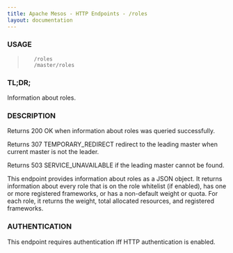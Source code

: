 ```yaml
---
title: Apache Mesos - HTTP Endpoints - /roles
layout: documentation
---
```

<!--- This is an automatically generated file. DO NOT EDIT! --->

### USAGE ###
>        /roles
>        /master/roles

### TL;DR; ###
Information about roles.

### DESCRIPTION ###
Returns 200 OK when information about roles was queried successfully.

Returns 307 TEMPORARY_REDIRECT redirect to the leading master when
current master is not the leader.

Returns 503 SERVICE_UNAVAILABLE if the leading master cannot be
found.

This endpoint provides information about roles as a JSON object.
It returns information about every role that is on the role
whitelist (if enabled), has one or more registered frameworks,
or has a non-default weight or quota. For each role, it returns
the weight, total allocated resources, and registered frameworks.


### AUTHENTICATION ###
This endpoint requires authentication iff HTTP authentication is
enabled.